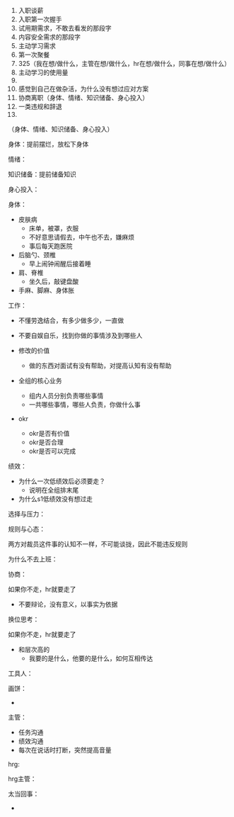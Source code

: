 1. 入职谈薪
2. 入职第一次握手
2. 试用期需求，不敢去看发的那段字
2. 内容安全需求的那段字
2. 主动学习需求
3. 第一次聚餐
4. 325（我在想/做什么，主管在想/做什么，hr在想/做什么，同事在想/做什么）
4. 主动学习的使用量
4. 
4. 感觉到自己在做杂活，为什么没有想过应对方案
5. 协商离职（身体、情绪、知识储备、身心投入）
6. 一类违规和辞退
6. 

（身体、情绪、知识储备、身心投入）

身体：提前摆烂，放松下身体

情绪：

知识储备：提前储备知识

身心投入：







身体：

* 皮肤病
  * 床单，被罩，衣服
  * 不好意思请假去，中午也不去，嫌麻烦
  * 事后每天跑医院
* 后脑勺、颈椎
  * 早上闹钟闹醒后接着睡
* 肩、脊椎
  * 坐久后，敲键盘酸
* 手麻、脚麻、身体胀

工作：

* 不懂劳逸结合，有多少做多少，一直做
* 不要自娱自乐，找到你做的事情涉及到哪些人
* 修改的价值
  * 做的东西对面试有没有帮助，对提高认知有没有帮助


* 全组的核心业务
  * 组内人员分别负责哪些事情
  * 一共哪些事情，哪些人负责，你做什么事
* okr

  * okr是否有价值
  * okr是否合理
  * okr是否可以完成


绩效：

* 为什么一次低绩效后必须要走？
  * 说明在全组排末尾
* 为什么s1低绩效没有想过走

选择与压力：



规则与心态：

两方对裁员这件事的认知不一样，不可能谈拢，因此不能违反规则

为什么不去上班：



协商：

如果你不走，hr就要走了

* 不要辩论，没有意义，以事实为依据



换位思考：

如果你不走，hr就要走了

* 和层次高的
  * 我要的是什么，他要的是什么，如何互相传达



工具人：



画饼：

* 

主管：

* 任务沟通
* 绩效沟通
* 每次在说话时打断，突然提高音量

hrg:



hrg主管：



太当回事：

* 







